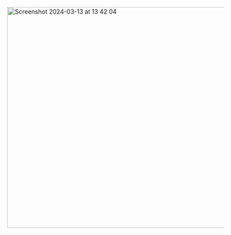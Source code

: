 <img width="514" alt="Screenshot 2024-03-13 at 13 42 04" src="https://github.com/Evgenii-Dolgopolov/shopping-cart/assets/52101591/6084c2ed-9241-4304-b631-bc96d31841c6">
